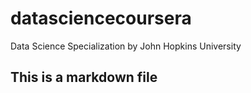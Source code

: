 # datasciencecoursera
Data Science Specialization by John Hopkins University

## This is a markdown file
